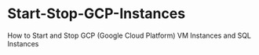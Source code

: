# Start-Stop-GCP-Instances
How to Start and Stop GCP (Google Cloud Platform) VM Instances and SQL Instances
